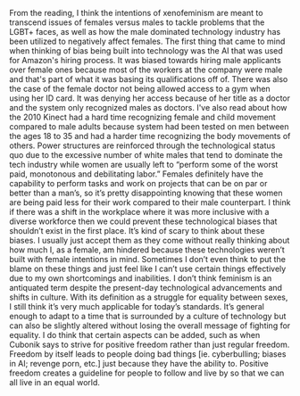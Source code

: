From the reading, I think the intentions of xenofeminism are meant to transcend issues of females versus males to tackle problems that the LGBT+ faces, as well as how the male dominated technology industry has been utilized to negatively affect females. The first thing that came to mind when thinking of bias being built into technology was the AI that was used for Amazon's hiring process. It was biased towards hiring male applicants over female ones because most of the workers at the company were male and that's part of what it was basing its qualifications off of. There was also the case of the female doctor not being allowed access to a gym when using her ID card. It was denying her access because of her title as a doctor and the system only recognized males as doctors. I've also read about how the 2010 Kinect had a hard time recognizing female and child movement compared to male adults because system had been tested on men between the ages 18 to 35 and had a harder time recognizing the body movements of others.  Power structures are reinforced through the technological status quo due to the excessive number of white males that tend to dominate the tech industry while women are usually left to “perform some of the worst paid, monotonous and debilitating labor.” Females definitely have the capability to perform tasks and work on projects that can be on par or better than a man’s, so it’s pretty disappointing knowing that these women are being paid less for their work compared to their male counterpart. I think if there was a shift in the workplace where it was more inclusive with a diverse workforce then we could prevent these technological biases that shouldn’t exist in the first place. It’s kind of scary to think about these biases. I usually just accept them as they come without really thinking about how much I, as a female, am hindered because these technologies weren’t built with female intentions in mind. Sometimes I don’t even think to put the blame on these things and just feel like I can’t use certain things effectively due to my own shortcomings and inabilities. I don’t think feminism is an antiquated term despite the present-day technological advancements and shifts in culture. With its definition as a struggle for equality between sexes, I still think it’s very much applicable for today’s standards. It’s general enough to adapt to a time that is surrounded by a culture of technology but can also be slightly altered without losing the overall message of fighting for equality. I do think that certain aspects can be added, such as when Cubonik says to strive for positive freedom rather than just regular freedom. Freedom by itself leads to people doing bad things [ie. cyberbulling; biases in AI; revenge porn, etc.] just because they have the ability to. Positive freedom creates a guideline for people to follow and live by so that we can all live in an equal world.
